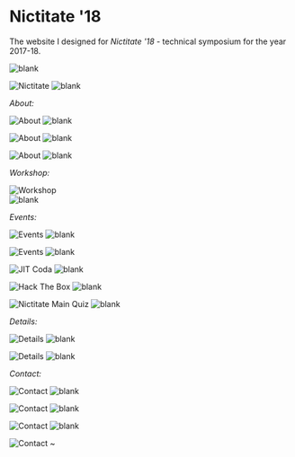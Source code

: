 # Nictitate '18



The website I designed for _Nictitate '18_ - technical symposium for the year 2017-18.

 ![blank](https://user-images.githubusercontent.com/50910834/58419906-727af580-80a9-11e9-8057-6cd439435fbb.png)
 
 



![Nictitate](https://user-images.githubusercontent.com/50910834/58417851-bcf97380-80a3-11e9-838b-bd1fa5673c09.png)
![blank](https://user-images.githubusercontent.com/50910834/58419906-727af580-80a9-11e9-8057-6cd439435fbb.png)

_About:_


 ![About](https://user-images.githubusercontent.com/50910834/58417862-c7b40880-80a3-11e9-9b88-dfd567ab846d.png)
 ![blank](https://user-images.githubusercontent.com/50910834/58419906-727af580-80a9-11e9-8057-6cd439435fbb.png)

 
 
 ![About ](https://user-images.githubusercontent.com/50910834/58417867-cda9e980-80a3-11e9-90bc-472b5f5e8d98.png)
 ![blank](https://user-images.githubusercontent.com/50910834/58419906-727af580-80a9-11e9-8057-6cd439435fbb.png)

 
 ![About  ](https://user-images.githubusercontent.com/50910834/58417875-d0a4da00-80a3-11e9-9d9e-66e419a5f3d2.png)
 ![blank](https://user-images.githubusercontent.com/50910834/58419906-727af580-80a9-11e9-8057-6cd439435fbb.png)

_Workshop:_


 ![Workshop](https://user-images.githubusercontent.com/50910834/58417880-d3073400-80a3-11e9-8f6e-4f123ba62e9e.png)  
  ![blank](https://user-images.githubusercontent.com/50910834/58419906-727af580-80a9-11e9-8057-6cd439435fbb.png)
 
 _Events:_
 
 
 ![Events](https://user-images.githubusercontent.com/50910834/58417883-d5698e00-80a3-11e9-84cd-06524559d384.png)
   ![blank](https://user-images.githubusercontent.com/50910834/58419906-727af580-80a9-11e9-8057-6cd439435fbb.png)

 
 
 ![Events ](https://user-images.githubusercontent.com/50910834/58417893-d69abb00-80a3-11e9-9336-22fdf794066c.png)
   ![blank](https://user-images.githubusercontent.com/50910834/58419906-727af580-80a9-11e9-8057-6cd439435fbb.png)

 
 
  ![JIT Coda](https://user-images.githubusercontent.com/50910834/58419211-9fc6a400-80a7-11e9-94bf-a68b210bb090.png)
  ![blank](https://user-images.githubusercontent.com/50910834/58419906-727af580-80a9-11e9-8057-6cd439435fbb.png)

 
 
 ![Hack The Box](https://user-images.githubusercontent.com/50910834/58419218-a0f7d100-80a7-11e9-9396-c0077c2125e9.png)
  ![blank](https://user-images.githubusercontent.com/50910834/58419906-727af580-80a9-11e9-8057-6cd439435fbb.png)

 
 
 ![Nictitate Main Quiz](https://user-images.githubusercontent.com/50910834/58419220-a1906780-80a7-11e9-934e-cf8fb2d7d988.png)
 ![blank](https://user-images.githubusercontent.com/50910834/58419906-727af580-80a9-11e9-8057-6cd439435fbb.png)

 _Details:_
 
 
  ![Details](https://user-images.githubusercontent.com/50910834/58417894-da2e4200-80a3-11e9-93df-7528263a0768.png)
   ![blank](https://user-images.githubusercontent.com/50910834/58419906-727af580-80a9-11e9-8057-6cd439435fbb.png)

 
 
 ![Details](https://user-images.githubusercontent.com/50910834/58417899-db5f6f00-80a3-11e9-830b-084922585232.png)
   ![blank](https://user-images.githubusercontent.com/50910834/58419906-727af580-80a9-11e9-8057-6cd439435fbb.png)

 _Contact:_
 
 
 ![Contact](https://user-images.githubusercontent.com/50910834/58417903-dd293280-80a3-11e9-9472-2960a98efe77.png)
   ![blank](https://user-images.githubusercontent.com/50910834/58419906-727af580-80a9-11e9-8057-6cd439435fbb.png)

 
 
 ![Contact](https://user-images.githubusercontent.com/50910834/58417904-de5a5f80-80a3-11e9-8b8d-aed6916faa52.png)
   ![blank](https://user-images.githubusercontent.com/50910834/58419906-727af580-80a9-11e9-8057-6cd439435fbb.png)

 
 
 ![Contact](https://user-images.githubusercontent.com/50910834/58417906-df8b8c80-80a3-11e9-878e-9509dd27b017.png)
  ![blank](https://user-images.githubusercontent.com/50910834/58419906-727af580-80a9-11e9-8057-6cd439435fbb.png)

 
 
 ![Contact](https://user-images.githubusercontent.com/50910834/58417908-e0242300-80a3-11e9-9126-b07b04016e57.png)
~                                                                                                        
